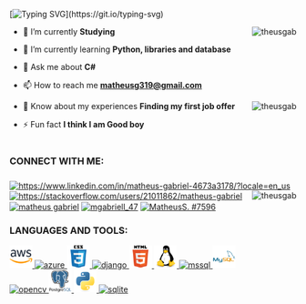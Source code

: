 [![Typing SVG](https://readme-typing-svg.herokuapp.com/?color=DDDD&size=35&center=true&vCenter=true&width=1000&lines=Hello,+Welcome!+;I'm+Matheus+Gabriel,+Back-End+Developer.)](https://git.io/typing-svg)

<img widht="200" heigh="200" align="right" src="https://github-readme-stats.vercel.app/api/top-langs?username=theusgab&show_icons=true&locale=en&layout=compact" alt="theusgab">

- 🔭 I’m currently **Studying**

- 🌱 I’m currently learning **Python, libraries and database**

- 💬 Ask me about **C#**

- 📫 How to reach me **matheusg319@gmail.com**
<img align="right" height="138px" src="https://github-readme-stats.vercel.app/api?username=theusgab&show_icons=true&locale=en" alt="theusgab"/>

- 📄 Know about my experiences **Finding my first job offer**

- ⚡ Fun fact **I think I am Good boy** 
<br><br>
<h3 align="left">CONNECT WITH ME:</h3>
<p align="left">
<a href="https://linkedin.com/in/https://www.linkedin.com/in/matheus-gabriel-4673a3178/?locale=en_us" target="blank"><img align="center" src="https://raw.githubusercontent.com/rahuldkjain/github-profile-readme-generator/master/src/images/icons/Social/linked-in-alt.svg" alt="https://www.linkedin.com/in/matheus-gabriel-4673a3178/?locale=en_us" height="30" width="40" /></a> &nbsp;
<img align="right" height="138px" src="https://github-readme-streak-stats.herokuapp.com/?user=theusgab&" alt="theusgab" />
<a href="https://stackoverflow.com/users/https://stackoverflow.com/users/21011862/matheus-gabriel" target="blank"><img align="center" src="https://raw.githubusercontent.com/rahuldkjain/github-profile-readme-generator/master/src/images/icons/Social/stack-overflow.svg" alt="https://stackoverflow.com/users/21011862/matheus-gabriel" height="30" width="40" /></a>
<a href="https://fb.com/matheus gabriel" target="blank"><img align="center" src="https://raw.githubusercontent.com/rahuldkjain/github-profile-readme-generator/master/src/images/icons/Social/facebook.svg" alt="matheus gabriel" height="30" width="40" /></a>
<a href="https://instagram.com/mgabriell_47" target="blank"><img align="center" src="https://raw.githubusercontent.com/rahuldkjain/github-profile-readme-generator/master/src/images/icons/Social/instagram.svg" alt="mgabriell_47" height="30" width="40" /></a>
<a href="https://discord.gg/MatheusS. #7596" target="blank"><img align="center" src="https://raw.githubusercontent.com/rahuldkjain/github-profile-readme-generator/master/src/images/icons/Social/discord.svg" alt="MatheusS. #7596" height="30" width="40" /></a>
</p>

<h3 align="left">LANGUAGES AND TOOLS:</h3>
<p align="left"> <a href="https://aws.amazon.com" target="_blank" rel="noreferrer"> 
<img src="https://raw.githubusercontent.com/devicons/devicon/master/icons/amazonwebservices/amazonwebservices-original-wordmark.svg" alt="aws" width="40" height="40"/> </a> <a href="https://azure.microsoft.com/en-in/" target="_blank" rel="noreferrer"> 
<img src="https://www.vectorlogo.zone/logos/microsoft_azure/microsoft_azure-icon.svg" alt="azure" width="40" height="40"/> </a> <a href="https://www.w3schools.com/css/" target="_blank" rel="noreferrer"> <img src="https://raw.githubusercontent.com/devicons/devicon/master/icons/css3/css3-original-wordmark.svg" alt="css3" width="40" height="40"/> </a> <a href="https://www.djangoproject.com/" target="_blank" rel="noreferrer"> <img src="https://cdn.worldvectorlogo.com/logos/django.svg" alt="django" width="40" height="40"/> </a> <a href="https://www.w3.org/html/" target="_blank" rel="noreferrer"> <img src="https://raw.githubusercontent.com/devicons/devicon/master/icons/html5/html5-original-wordmark.svg" alt="html5" width="40" height="40"/> </a> <a href="https://www.linux.org/" target="_blank" rel="noreferrer"> <img src="https://raw.githubusercontent.com/devicons/devicon/master/icons/linux/linux-original.svg" alt="linux" width="40" height="40"/> </a> <a href="https://www.microsoft.com/en-us/sql-server" target="_blank" rel="noreferrer"> <img src="https://www.svgrepo.com/show/303229/microsoft-sql-server-logo.svg" alt="mssql" width="40" height="40"/> </a> <a href="https://www.mysql.com/" target="_blank" rel="noreferrer"> <img src="https://raw.githubusercontent.com/devicons/devicon/master/icons/mysql/mysql-original-wordmark.svg" alt="mysql" width="40" height="40"/> </a> <a href="https://opencv.org/" target="_blank" rel="noreferrer"> <img src="https://www.vectorlogo.zone/logos/opencv/opencv-icon.svg" alt="opencv" width="40" height="40"/> </a> <a href="https://www.postgresql.org" target="_blank" rel="noreferrer"> <img src="https://raw.githubusercontent.com/devicons/devicon/master/icons/postgresql/postgresql-original-wordmark.svg" alt="postgresql" width="40" height="40"/> </a> <a href="https://www.python.org" target="_blank" rel="noreferrer"> <img src="https://raw.githubusercontent.com/devicons/devicon/master/icons/python/python-original.svg" alt="python" width="40" height="40"/> </a> <a href="https://www.sqlite.org/" target="_blank" rel="noreferrer"> <img src="https://www.vectorlogo.zone/logos/sqlite/sqlite-icon.svg" alt="sqlite" width="40" height="40"/> </a> </p> &nbsp; &nbsp; &nbsp; &nbsp; &nbsp;



